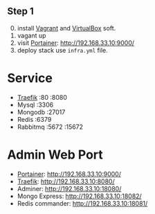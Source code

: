 

## Step 1

0. install [Vagrant](https://www.vagrantup.com/downloads) and [VirtualBox](https://www.virtualbox.org/wiki/Downloads) soft.
1. vagant up
2. visit [Portainer](https://documentation.portainer.io/quickstart/): http://192.168.33.10:9000/
3. deploy stack use `infra.yml` file.

# Service

 - [Traefik](https://doc.traefik.io/traefik/) :80 :8080
 - Mysql :3306
 - Mongodb :27017
 - Redis :6379
 - Rabbitmq :5672 :15672

# Admin Web Port
 - [Portainer](https://documentation.portainer.io/quickstart/): http://192.168.33.10:9000/
 - [Traefik](https://doc.traefik.io/traefik/): http://192.168.33.10:8080/
 - Adminer: http://192.168.33.10:18080/
 - Mongo Express: http://192.168.33.10:18082/
 - Redis commander: http://192.168.33.10:18081/